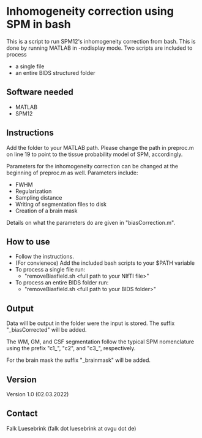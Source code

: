 # Inhomogeneity correction using SPM in bash
This is a script to run SPM12's inhomogeneity correction from bash. This is done by running MATLAB in -nodisplay mode. Two scripts are included to process 
* a single file
* an entire BIDS structured folder

## Software needed
* MATLAB
* SPM12

## Instructions
Add the folder to your MATLAB path. Please change the path in preproc.m on line 19 to point to the tissue probability model of SPM, accordingly.

Parameters for the inhomogeneity correction can be changed at the beginning of preproc.m as well. Parameters include:
* FWHM
* Regularization
* Sampling distance
* Writing of segmentation files to disk
* Creation of a brain mask

Details on what the parameters do are given in "biasCorrection.m".

## How to use
* Follow the instructions.
* (For convienece) Add the included bash scripts to your $PATH variable
* To process a single file run:
  * "removeBiasfield.sh \<full path to your NIfTI file\>"
* To process an entire BIDS folder run:
  * "removeBiasfield.sh \<full path to your BIDS folder\>"

## Output
Data will be output in the folder were the input is stored. The suffix "_biasCorrected" will be added.

The WM, GM, and CSF segmentation follow the typical SPM nomenclature using the prefix "c1_", "c2", and "c3_", respectively.

For the brain mask the suffix "_brainmask" will be added.
  
## Version
Version 1.0 (02.03.2022)

## Contact
Falk Luesebrink (falk dot luesebrink at ovgu dot de)
